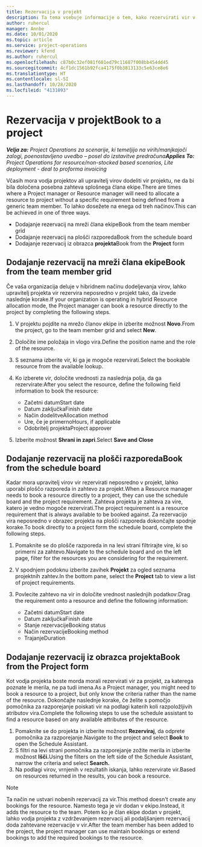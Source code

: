 ```yaml
---
title: Rezervacija v projekt
description: Ta tema vsebuje informacije o tem, kako rezervirati vir v projekt.
author: ruhercul
manager: Annbe
ms.date: 10/01/2020
ms.topic: article
ms.service: project-operations
ms.reviewer: kfend
ms.author: ruhercul
ms.openlocfilehash: c87b0c32ef081f601ed79c11687f008bb454dd45
ms.sourcegitcommit: 4cf1dc1561b92fca4175f0b3813133c5e63ce8e6
ms.translationtype: HT
ms.contentlocale: sl-SI
ms.lasthandoff: 10/28/2020
ms.locfileid: "4131093"
---
```

# <a name="book-to-a-project"></a><span data-ttu-id="8b467-103">Rezervacija v projekt</span><span class="sxs-lookup"><span data-stu-id="8b467-103">Book to a project</span></span>

<span data-ttu-id="8b467-104">_**Velja za:** Project Operations za scenarije, ki temeljijo na virih/manjkajoči zalogi, poenostavljeno uvedbo – posel do izstavitve predračuna_</span><span class="sxs-lookup"><span data-stu-id="8b467-104">_**Applies To:** Project Operations for resource/non-stocked based scenarios, Lite deployment - deal to proforma invoicing_</span></span>

<span data-ttu-id="8b467-105">Včasih mora vodja projektov ali upravitelj virov dodeliti vir projektu, ne da bi bila določena posebna zahteva splošnega člana ekipe.</span><span class="sxs-lookup"><span data-stu-id="8b467-105">There are times where a Project manager or Resource manager will need to allocate a resource to project without a specific requirement being defined from a generic team member.</span></span> <span data-ttu-id="8b467-106">To lahko dosežete na enega od treh načinov.</span><span class="sxs-lookup"><span data-stu-id="8b467-106">This can be achieved in one of three ways.</span></span>

- <span data-ttu-id="8b467-107">Dodajanje rezervacij na mreži člana ekipe</span><span class="sxs-lookup"><span data-stu-id="8b467-107">Book from the team member grid</span></span>
- <span data-ttu-id="8b467-108">Dodajanje rezervacij na plošči razporeda</span><span class="sxs-lookup"><span data-stu-id="8b467-108">Book from the schedule board</span></span>
- <span data-ttu-id="8b467-109">Dodajanje rezervacij iz obrazca **projekta**</span><span class="sxs-lookup"><span data-stu-id="8b467-109">Book from the **Project** form</span></span>

## <a name="book-from-the-team-member-grid"></a><span data-ttu-id="8b467-110">Dodajanje rezervacij na mreži člana ekipe</span><span class="sxs-lookup"><span data-stu-id="8b467-110">Book from the team member grid</span></span>

<span data-ttu-id="8b467-111">Če vaša organizacija deluje v hibridnem načinu dodeljevanja virov, lahko upravitelj projekta vir rezervira neposredno v projekt tako, da izvede naslednje korake.</span><span class="sxs-lookup"><span data-stu-id="8b467-111">If your organization is operating in hybrid Resource allocation mode, the Project manager can book a resource directly to the project by completing the following steps.</span></span>

1. <span data-ttu-id="8b467-112">V projektu pojdite na mrežo članov ekipe in izberite možnost **Novo**.</span><span class="sxs-lookup"><span data-stu-id="8b467-112">From the project, go to the team member grid and select **New**.</span></span>
2. <span data-ttu-id="8b467-113">Določite ime položaja in vlogo vira.</span><span class="sxs-lookup"><span data-stu-id="8b467-113">Define the position name and the role of the resource.</span></span>
3. <span data-ttu-id="8b467-114">S seznama izberite vir, ki ga je mogoče rezervirati.</span><span class="sxs-lookup"><span data-stu-id="8b467-114">Select the bookable resource from the available lookup.</span></span>
4. <span data-ttu-id="8b467-115">Ko izberete vir, določite vrednosti za naslednja polja, da ga rezervirate:</span><span class="sxs-lookup"><span data-stu-id="8b467-115">After you select the resource, define the following field information to book the resource:</span></span>

    - <span data-ttu-id="8b467-116">Začetni datum</span><span class="sxs-lookup"><span data-stu-id="8b467-116">Start date</span></span>
    - <span data-ttu-id="8b467-117">Datum zaključka</span><span class="sxs-lookup"><span data-stu-id="8b467-117">Finish date</span></span>
    - <span data-ttu-id="8b467-118">Način dodelitve</span><span class="sxs-lookup"><span data-stu-id="8b467-118">Allocation method</span></span>
    - <span data-ttu-id="8b467-119">Ure, če je primerno</span><span class="sxs-lookup"><span data-stu-id="8b467-119">Hours, if applicable</span></span>
    - <span data-ttu-id="8b467-120">Odobritelj projekta</span><span class="sxs-lookup"><span data-stu-id="8b467-120">Project approver</span></span>

6. <span data-ttu-id="8b467-121">Izberite možnost **Shrani in zapri**.</span><span class="sxs-lookup"><span data-stu-id="8b467-121">Select **Save and Close**</span></span>

## <a name="book-from-the-schedule-board"></a><span data-ttu-id="8b467-122">Dodajanje rezervacij na plošči razporeda</span><span class="sxs-lookup"><span data-stu-id="8b467-122">Book from the schedule board</span></span>

<span data-ttu-id="8b467-123">Kadar mora upravitelj virov vir rezervirati neposredno v projekt, lahko uporabi ploščo razporeda in zahtevo za projekt.</span><span class="sxs-lookup"><span data-stu-id="8b467-123">When a Resource manager needs to book a resource directly to a project, they can use the schedule board and the project requirement.</span></span> <span data-ttu-id="8b467-124">Zahteva projekta je zahteva za vire, katero je vedno mogoče rezervirati.</span><span class="sxs-lookup"><span data-stu-id="8b467-124">The project requirement is a resource requirement that is always available to be booked against.</span></span> <span data-ttu-id="8b467-125">Za rezervacijo vira neposredno v obrazec projekta na plošči razporeda dokončajte spodnje korake.</span><span class="sxs-lookup"><span data-stu-id="8b467-125">To book directly to a project form the schedule board, complete the following steps.</span></span>

1. <span data-ttu-id="8b467-126">Pomaknite se do plošče razporeda in na levi strani filtrirajte vire, ki so primerni za zahtevo.</span><span class="sxs-lookup"><span data-stu-id="8b467-126">Navigate to the schedule board and on the left page, filter for the resources you are considering for the requirement.</span></span>
2. <span data-ttu-id="8b467-127">V spodnjem podoknu izberite zavihek **Projekt** za ogled seznama projektnih zahtev.</span><span class="sxs-lookup"><span data-stu-id="8b467-127">In the bottom pane, select the **Project** tab to view a list of project requirements.</span></span>
3. <span data-ttu-id="8b467-128">Povlecite zahtevo na vir in določite vrednost naslednjih podatkov:</span><span class="sxs-lookup"><span data-stu-id="8b467-128">Drag the requirement onto a resource and define the following information:</span></span>

    - <span data-ttu-id="8b467-129">Začetni datum</span><span class="sxs-lookup"><span data-stu-id="8b467-129">Start date</span></span>
    - <span data-ttu-id="8b467-130">Datum zaključka</span><span class="sxs-lookup"><span data-stu-id="8b467-130">Finish date</span></span>
    - <span data-ttu-id="8b467-131">Stanje rezervacije</span><span class="sxs-lookup"><span data-stu-id="8b467-131">Booking status</span></span>
    - <span data-ttu-id="8b467-132">Način rezervacije</span><span class="sxs-lookup"><span data-stu-id="8b467-132">Booking method</span></span>
    - <span data-ttu-id="8b467-133">Trajanje</span><span class="sxs-lookup"><span data-stu-id="8b467-133">Duration</span></span>

## <a name="book-from-the-project-form"></a><span data-ttu-id="8b467-134">Dodajanje rezervacij iz obrazca projekta</span><span class="sxs-lookup"><span data-stu-id="8b467-134">Book from the Project form</span></span>

<span data-ttu-id="8b467-135">Kot vodja projekta boste morda morali rezervirati vir za projekt, za katerega poznate le merila, ne pa tudi imena.</span><span class="sxs-lookup"><span data-stu-id="8b467-135">As a Project manager, you might need to book a resource to a project, but only know the criteria rather than the name of the resource.</span></span> <span data-ttu-id="8b467-136">Dokončajte naslednje korake, če želite s pomočjo pomočnika za razporejanje poiskati vir na podlagi katerih koli razpoložljivih atributov vira.</span><span class="sxs-lookup"><span data-stu-id="8b467-136">Complete the following steps to use the schedule assistant to find a resource based on any available attributes of the resource.</span></span> 

1. <span data-ttu-id="8b467-137">Pomaknite se do projekta in izberite možnost **Rezerviraj**, da odprete pomočnika za razporejanje.</span><span class="sxs-lookup"><span data-stu-id="8b467-137">Navigate to the project and select **Book** to open the Schedule Assistant.</span></span>
2. <span data-ttu-id="8b467-138">S filtri na levi strani pomočnika za razporejanje zožite merila in izberite možnost **Išči.**</span><span class="sxs-lookup"><span data-stu-id="8b467-138">Using the filters on the left side of the Schedule Assistant, narrow the criteria and select **Search.**</span></span>
3. <span data-ttu-id="8b467-139">Na podlagi virov, vrnjenih v rezultatih iskanja, lahko rezervirate vir.</span><span class="sxs-lookup"><span data-stu-id="8b467-139">Based on resources returned in the results, you can book a resource.</span></span>

> [!NOTE]
> <span data-ttu-id="8b467-140">Ta način ne ustvari nobenih rezervacij za vir.</span><span class="sxs-lookup"><span data-stu-id="8b467-140">This method doesn't create any bookings for the resource.</span></span> <span data-ttu-id="8b467-141">Namesto tega je vir dodan v ekipo.</span><span class="sxs-lookup"><span data-stu-id="8b467-141">Instead, it adds the resource to the team.</span></span> <span data-ttu-id="8b467-142">Potem ko je član ekipe dodan v projekt, lahko vodja projekta z vzdrževanjem rezervacij ali podaljšanjem rezervacij doda zahtevane rezervacije v vir.</span><span class="sxs-lookup"><span data-stu-id="8b467-142">After the team member has been added to the project, the project manager can use maintain bookings or extend bookings to add the required bookings to the resource.</span></span>
